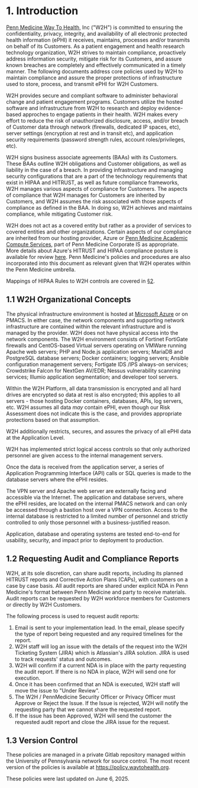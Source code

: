 # 1. Introduction

[Penn Medicine Way To Health](https://waytohealth.upenn.edu), Inc ("W2H") is committed to ensuring the confidentiality, privacy, integrity, and availability of all electronic protected health information (ePHI) it receives, maintains, processes and/or transmits on behalf of its Customers. As a patient engagement and health research technology organization, W2H strives to maintain compliance, proactively address information security, mitigate risk for its Customers, and assure known breaches are completely and effectively communicated in a timely manner. The following documents address core policies used by W2H to maintain compliance and assure the proper protections of infrastructure used to store, process, and transmit ePHI for W2H Customers.

W2H provides secure and compliant software to administer behavioral change and patient engagement programs. Customers utilize the hosted software and infrastructure from W2H to research and deploy evidence-based approches to engage patients in their health. W2H makes every effort to reduce the risk of unauthorized disclosure, access, and/or breach of Customer data through network (firewalls, dedicated IP spaces, etc), server settings (encryption at rest and in transit etc), and application security requirements (password strength rules, account roles/privileges, etc).

W2H signs business associate agreements (BAAs) with its Customers. These BAAs outline W2H obligations and Customer obligations, as well as liability in the case of a breach. In providing infrastructure and managing security configurations that are a part of the technology requirements that exist in HIPAA and HITRUST, as well as future compliance frameworks, W2H manages various aspects of compliance for Customers. The aspects of compliance that W2H manages for Customers are inherited by Customers, and W2H assumes the risk associated with those aspects of compliance as defined in the BAA. In doing so, W2H achieves and maintains compliance, while mitigating Customer risk.

W2H does not act as a covered entity but rather as a provider of services to covered entities and other organizations. Certain aspects of our compliance are inherited from our hosting provider, Azure or [Penn Medicine Academic Compute Services](https://www.med.upenn.edu/pmacs/), part of Penn Medicine Corporate IS as appropriate. More details about Azure's HITRUST and HIPAA compliance posture is available for review [here](https://www.microsoft.com/en-us/trustcenter/Compliance/HITRUST). Penn Medicine's policies and procedures are also incorporated into this document as relevant given that W2H operates within the Penn Medicine umbrella.  

Mappings of HIPAA Rules to W2H controls are covered in [§2](./02-hipaa_inheritance.md).

## 1.1 W2H Organizational Concepts

The physical infrastructure environment is hosted at [Microsoft Azure](https://azure.microsoft.com/) or on PMACS. In either case, the network components and supporting network infrastructure are contained within the relevant infrastructure and is managed by the provider. W2H does not have physical access into the network components. The W2H environment consists of Fortinet FortiGate firewalls and CentOS-based Virtual servers operating on VMWare running Apache web servers; PHP and Node.js application servers; MariaDB and PostgreSQL database servers; Docker containers; logging servers; Ansible configuration management servers; Fortigate IDS /IPS always-on services; Crowdstrike Falcon for NextGen AV/EDR; Nessus vulnerability scanning services; Illumio application segmentation; and developer tool servers.

Within the W2H Platform, all data transmission is encrypted and all hard drives are encrypted so data at rest is also encrypted; this applies to all servers - those hosting Docker containers, databases, APIs, log servers, etc. W2H assumes all data *may* contain ePHI, even though our Risk Assessment does not indicate this is the case, and provides appropriate protections based on that assumption.

W2H additionally restricts, secures, and assures the privacy of all ePHI data at the Application Level.

W2H has implemented strict logical access controls so that only authorized personnel are given access to the internal management servers. 

Once the data is received from the application server, a series of Application Programming Interface (API) calls or SQL queries is made to the database servers where the ePHI resides.

The VPN server and Apache web server are externally facing and accessible via the Internet. The application and database servers, where the ePHI resides, are located on the internal PMACS network and can only be accessed through a bastion host over a VPN connection. Access to the internal database is restricted to a limited number of personnel and strictly controlled to only those personnel with a business-justified reason.

Application, database and operating systems are tested end-to-end for usability, security, and impact prior to deployment to production.

## 1.2 Requesting Audit and Compliance Reports

W2H, at its sole discretion, can share audit reports, including its planned HITRUST reports and Corrective Action Plans (CAPs), with customers on a case by case basis. All audit reports are shared under explicit NDA in Penn Medicine's format between Penn Medicine and party to receive materials. Audit reports can be requested by W2H workforce members for Customers or directly by W2H Customers.

The following process is used to request audit reports:

1. Email is sent to your implementation lead. In the email, please specify the type of report being requested and any required timelines for the report.
2. W2H staff will log an issue with the details of the request into the W2H Ticketing System (JIRA) which is Atlassian's JIRA solution. JIRA is used to track requests' status and outcomes.
3. W2H will confirm if a current NDA is in place with the party requesting the audit report. If there is no NDA in place, W2H will send one for execution.
4. Once it has been confirmed that an NDA is executed, W2H staff will move the issue to "Under Review".
5. The W2H / PennMedicine Security Officer or Privacy Officer must Approve or Reject the Issue. If the Issue is rejected, W2H will notify the requesting party that we cannot share the requested report.
6. If the issue has been Approved, W2H will send the customer the requested audit report and close the JIRA issue for the request.

## 1.3 Version Control

These policies are managed in a private Gitlab repository managed within the University of Pennsylvania network for source control. The most recent version of the policies is available at <https://policy.waytohealth.org>.

These policies were last updated on June 6, 2025.
